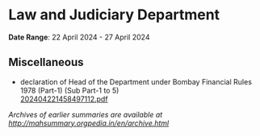 # Law and Judiciary Department

**Date Range**: 22 April 2024 - 27 April 2024


## Miscellaneous
- declaration of Head of the Department under Bombay Financial Rules 1978 (Part-1) (Sub Part-1 to 5)\
  [202404221458497112.pdf](https://gr.maharashtra.gov.in/Site/Upload/Government%20Resolutions/English/202404221458497112.pdf)


*Archives of earlier summaries are available at http://mahsummary.orgpedia.in/en/archive.html*
